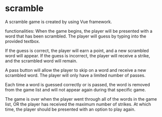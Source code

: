 # scramble
A scramble game is created by using Vue framework.


functionalities:
When the game begins, the player will be presented with a word that has been scrambled. The player will guess by typing into the provided textbox.

If the guess is correct, the player will earn a point, and a new scrambled word will appear. If the guess is incorrect, the player will receive a strike, and the scrambled word will remain.

A pass button will allow the player to skip on a word and receive a new scrambled word. The player will only have a limited number of passes.

Each time a word is guessed correctly or is passed, the word is removed from the game list and will not appear again during that specific game.

The game is over when the player went through all of the words in the game list, OR the player has received the maximum number of strikes. At which time, the player should be presented with an option to play again.
